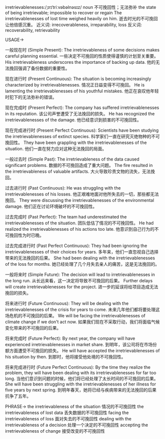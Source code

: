 irretrievablenesses:/ˌɪrɪˈtriːvəbəlnəsɪz/
noun
不可挽回性；无法弥补
the state of being irretrievable; impossible to recover or regain
The irretrievablenesses of lost time weighed heavily on him.  逝去时光的不可挽回让他倍感沉重。
近义词: irrecoverableness, irreparability,  loss
反义词: recoverability, retrievability


USAGE->

一般现在时 (Simple Present):
The irretrievableness of some decisions makes careful planning essential. 一些决定不可挽回的性质使得谨慎的计划至关重要。
His irretrievableness underscores the importance of backing up data. 他的无法挽回强调了备份数据的重要性。


现在进行时 (Present Continuous):
The situation is becoming increasingly characterized by irretrievablenesses.  情况正日益变得不可挽回。
He is lamenting the irretrievablenesses of his youthful mistakes. 他正在哀叹他年轻时犯下的无法弥补的错误。


现在完成时 (Present Perfect):
The company has suffered irretrievablenesses in its reputation.  该公司声誉遭受了无法挽回的损失。
He has recognized the irretrievablenesses of the damage. 他已经意识到损害的不可挽回性。


现在完成进行时 (Present Perfect Continuous):
Scientists have been studying the irretrievablenesses of extinct species. 科学家们一直在研究灭绝物种的不可挽回性。
They have been grappling with the irretrievablenesses of the situation.  他们一直在努力应对这种无法挽回的局面。


一般过去时 (Simple Past):
The irretrievableness of the data caused significant problems. 数据的不可挽回造成了重大问题。
The fire resulted in the irretrievableness of valuable artifacts. 大火导致珍贵文物的流失，无法挽回。


过去进行时 (Past Continuous):
He was struggling with the irretrievablenesses of his losses. 他正艰难地面对他所失去的一切，那些都无法挽回。
They were discussing the irretrievablenesses of the environmental damage. 他们正在讨论环境破坏的不可挽回性。


过去完成时 (Past Perfect):
The team had underestimated the irretrievablenesses of the situation. 团队低估了情况的不可挽回性。
He had realized the irretrievablenesses of his actions too late. 他意识到自己行为的不可挽回性为时已晚。


过去完成进行时 (Past Perfect Continuous):
They had been ignoring the irretrievablenesses of their choices for years. 多年来，他们一直忽视自己选择带来的无法挽回的后果。
She had been dealing with the irretrievablenesses of the loss for months. 她已经处理了几个月失去亲人的痛苦，这是无法挽回的。


一般将来时 (Simple Future):
The decision will lead to irretrievablenesses in the long run. 从长远来看，这一决定将导致不可挽回的后果。
Further delays will create irretrievablenesses for the project.  进一步的延误将给项目造成无法挽回的损失。


将来进行时 (Future Continuous):
They will be dealing with the irretrievablenesses of the crisis for years to come. 未来几年他们都将要处理这场危机的不可挽回的后果。
We will be facing the irretrievablenesses of climate change if we don't act now. 如果我们现在不采取行动，我们将面临气候变化带来的不可挽回的后果。


将来完成时 (Future Perfect):
By next year, the company will have experienced irretrievablenesses in market share. 到明年，该公司将在市场份额方面遭受不可挽回的损失。
He will have accepted the irretrievablenesses of his situation by then. 到那时，他将接受他处境的不可挽回性。


将来完成进行时 (Future Perfect Continuous):
By the time they realize the problem, they will have been dealing with its irretrievablenesses for far too long. 当他们意识到问题的时候，他们将已经处理了太长时间的不可挽回的后果。
She will have been struggling with the irretrievablenesses of her illness for five years by next spring. 到明年春天，她将已经与疾病带来的无法挽回的后果抗争了五年。


PHRASE->
the irretrievableness of the situation  情况的不可挽回性
the irretrievableness of lost data  丢失数据的不可挽回性
facing the irretrievableness of loss 面对失去的不可挽回性
dealing with the irretrievableness of a decision  处理一个决定的不可挽回性
accepting the irretrievableness of change 接受改变的不可挽回性
